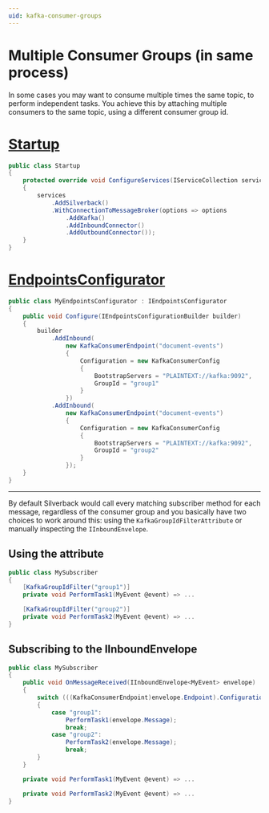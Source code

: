 ```yaml
---
uid: kafka-consumer-groups
---
```


# Multiple Consumer Groups (in same process)

In some cases you may want to consume multiple times the same topic, to perform independent tasks. You achieve this by attaching multiple consumers to the same topic, using a different consumer group id.

# [Startup](#tab/startup)
```csharp
public class Startup
{
    protected override void ConfigureServices(IServiceCollection services)
    {
        services
            .AddSilverback()
            .WithConnectionToMessageBroker(options => options
                .AddKafka()
                .AddInboundConnector()
                .AddOutboundConnector());
    }
}
```
# [EndpointsConfigurator](#tab/configurator)
```csharp
public class MyEndpointsConfigurator : IEndpointsConfigurator
{
    public void Configure(IEndpointsConfigurationBuilder builder)
    {
        builder
            .AddInbound(
                new KafkaConsumerEndpoint("document-events")
                {
                    Configuration = new KafkaConsumerConfig
                    {
                        BootstrapServers = "PLAINTEXT://kafka:9092",
                        GroupId = "group1"
                    }
                })
            .AddInbound(
                new KafkaConsumerEndpoint("document-events")
                {
                    Configuration = new KafkaConsumerConfig
                    {
                        BootstrapServers = "PLAINTEXT://kafka:9092",
                        GroupId = "group2"
                    }
                });
    }
}
```
***

By default Silverback would call every matching subscriber method for each message, regardless of the consumer group and you basically have two choices to work around this: using the `KafkaGroupIdFilterAttribute` or manually inspecting the `IInboundEnvelope`.

## Using the attribute

```csharp
public class MySubscriber
{
    [KafkaGroupIdFilter("group1")]
    private void PerformTask1(MyEvent @event) => ...

    [KafkaGroupIdFilter("group2")]
    private void PerformTask2(MyEvent @event) => ...
}
```

## Subscribing to the IInboundEnvelope

```csharp
public class MySubscriber
{
    public void OnMessageReceived(IInboundEnvelope<MyEvent> envelope)
    {
        switch (((KafkaConsumerEndpoint)envelope.Endpoint).Configuration.GroupId)
        {
            case "group1":
                PerformTask1(envelope.Message);
                break;
            case "group2":
                PerformTask2(envelope.Message);
                break;
        }
    }

    private void PerformTask1(MyEvent @event) => ...

    private void PerformTask2(MyEvent @event) => ...
}
```

